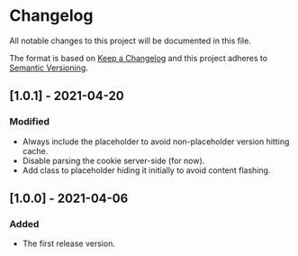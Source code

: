# Changelog
All notable changes to this project will be documented in this file.

The format is based on [Keep a Changelog](http://keepachangelog.com/en/1.0.0/)
and this project adheres to [Semantic Versioning](http://semver.org/spec/v2.0.0.html).


## [1.0.1] - 2021-04-20

### Modified
- Always include the placeholder to avoid non-placeholder version hitting cache.
- Disable parsing the cookie server-side (for now).
- Add class to placeholder hiding it initially to avoid content flashing.

## [1.0.0] - 2021-04-06

### Added
- The first release version.
